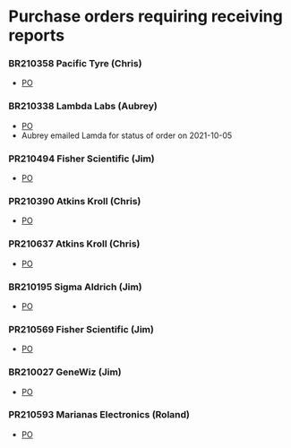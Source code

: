 # Purchase orders requiring receiving reports

### BR210358 Pacific Tyre (Chris)
* <a href='https://github.com/aubreymoore/open_pos/blob/main/APPROVED%20BR210358%20PO%20ADJ.pdf'>PO</a>  

### BR210338 Lambda Labs (Aubrey)
* <a href='https://github.com/aubreymoore/open_pos/blob/main/BR210338 LAMBDA LABS INC..pdf'>PO</a>
* Aubrey emailed Lamda for status of order on 2021-10-05
  
### PR210494 Fisher Scientific (Jim)
* <a href='https://github.com/aubreymoore/open_pos/blob/main/APPROVED PR210494 PO ADJ.pdf'>PO</a> 

### PR210390 Atkins Kroll (Chris)   
* <a href='https://github.com/aubreymoore/open_pos/blob/main/BR210390 ATKINS KROLL.pdf'>PO</a>

### PR210637 Atkins Kroll (Chris)
* <a href='https://github.com/aubreymoore/open_pos/blob/main/APPROVED PR210637 PO ADJ.pdf'>PO</a>  

### BR210195 Sigma Aldrich (Jim)
* <a href='https://github.com/aubreymoore/open_pos/blob/main/BR210195 SIGMA ALDRICH.pdf'>PO</a> 

### PR210569 Fisher Scientific (Jim)
* <a href='https://github.com/aubreymoore/open_pos/blob/main/PR210569 FISHER SCIENTIFIC.pdf'>PO</a>

### BR210027 GeneWiz (Jim)
* <a href='https://github.com/aubreymoore/open_pos/blob/main/BR21027A (BR210027) GENEWIZ.pdf'>PO</a>

### PR210593 Marianas Electronics (Roland) 
* <a href='https://github.com/aubreymoore/open_pos/blob/main/PR210593 ME INTERNATIONAL.pdf'>PO</a>
